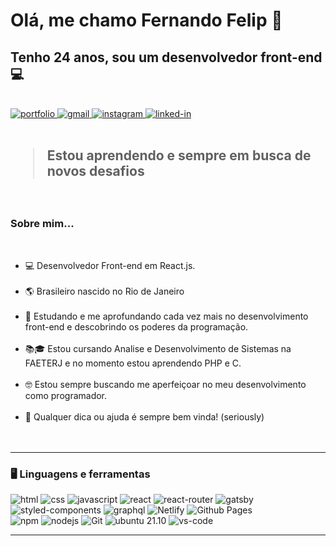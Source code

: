 <h1>Olá, me chamo Fernando Felip 🚀</h1>
<h2>Tenho 24 anos, sou um desenvolvedor front-end 💻</h2>


<!--*************** Contact ***************-->
<div>
  <br>
  <a href="https://ferlip.netlify.app" target="_blank">
    <img 
      src="https://img.shields.io/badge/Portfolio-323330?style=for-the-badge&amp;logo=Google-chrome&amp;logoColor=F7DF1E" 
      alt="portfolio">
  </a>
  <a href="mailto:fernandocesarrussiefelip@gmail.com">
    <img 
      src="https://img.shields.io/badge/Gmail-D14836?style=for-the-badge&amp;logo=Gmail&amp;logoColor=white" alt="gmail">
  </a>
  <a href="https://www.instagram.com/fernandorussie/">
    <img 
      src="https://img.shields.io/badge/Instagram-E4405F?style=for-the-badge&amp;logo=instagram&amp;logoColor=white" 
      alt="instagram">
  </a>
  <a href="www.linkedin.com/in/fernando-felip/">
    <img 
      src="https://img.shields.io/badge/Linkedin-0077B5?style=for-the-badge&amp;logo=LinkedIn&amp;logoColor=white" 
      alt="linked-in">
  </a>
</div>

<br />


<!--*************** About ***************-->

<div>
  <h2><blockquote>Estou aprendendo e sempre em busca de novos desafios</blockquote></h2>
  <br />
  <h3> Sobre mim...</h3>
  <br>
  <ul>
    <li>💻 Desenvolvedor Front-end em React.js.</li><br/>
    <li>🌎 Brasileiro nascido no Rio de Janeiro</li><br/>
    <li>🚀 Estudando e me aprofundando cada vez mais no desenvolvimento front-end e descobrindo os poderes da programação.</li><br/>
    <li>📚🎓 Estou cursando Analise e Desenvolvimento de Sistemas na FAETERJ e no momento estou aprendendo PHP e C.</li><br/>
    <li>🤓 Estou sempre buscando me aperfeiçoar no meu desenvolvimento como programador.</li><br/>
    <li>💬 Qualquer dica ou ajuda é sempre bem vinda! (seriously)</li><br/>
    <br/>
  </ul>
</div>

---


<h3>🖥️ Linguagens e ferramentas</h3>
<div>
  <img 
    src="https://img.shields.io/badge/HTML5-E34F26?style=for-the-badge&amp;logo=html5&amp;logoColor=white" 
    alt="html">
  <img 
    src="https://img.shields.io/badge/CSS3-1572B6?style=for-the-badge&amp;logo=css3&amp;logoColor=white" 
    alt="css">
  <img 
    src="https://img.shields.io/badge/JavaScript-323330?style=for-the-badge&amp;logo=javascript&amp;logoColor=F7DF1E" 
    alt="javascript">
  <img 
    src="https://img.shields.io/badge/React-0D0627?style=for-the-badge&amp;logo=react&amp;logoColor=61DAFB" 
    alt="react">
  <img 
    src="https://img.shields.io/badge/React_Router-CA4245?style=for-the-badge&amp;logo=react-router&amp;logoColor=white" 
    alt="react-router">
  <img 
    src="https://img.shields.io/badge/Gatsby-%23663399.svg?style=for-the-badge&logo=gatsby&logoColor=white" 
    alt="gatsby">
  <br>
  <img 
    src="https://img.shields.io/badge/styled_components-DB7093?style=for-the-badge&amp;logo=styled-components&amp;logoColor=white" 
    alt="styled-components">
  <img 
    src="https://img.shields.io/badge/-GraphQL-E10098?style=for-the-badge&logo=graphql&logoColor=white" 
    alt="graphql">
  <img 
    src="https://img.shields.io/badge/Netlify-30C8C9?style=for-the-badge&amp;logo=netlify&amp;logoColor=white" 
    alt="Netlify">
  <img 
    src="https://img.shields.io/badge/Github Pages-222222?style=for-the-badge&amp;logo=github&amp;logoColor=white" 
    alt="Github Pages">
<br>
  <img 
    src="https://img.shields.io/badge/NPM-%23000000.svg?style=for-the-badge&logo=npm&logoColor=white" 
    alt="npm">
  <img 
    src="https://img.shields.io/badge/node.js-6DA55F?style=for-the-badge&logo=node.js&logoColor=white" 
    alt="nodejs">
  <img 
    src="https://img.shields.io/badge/Git-F05032.svg?style=for-the-badge&logo=git&logoColor=white"
    alt="Git" />
  <img 
    src="https://img.shields.io/badge/Ubuntu-e95420?style=for-the-badge&amp;logo=ubuntu&amp;logoColor=white" 
    alt="ubuntu 21.10">
  <img 
    src="https://img.shields.io/badge/VS_Code-007ACC?style=for-the-badge&amp;logo=Visual-Studio-Code&amp;logoColor=white" 
    alt="vs-code">
</div>

---
